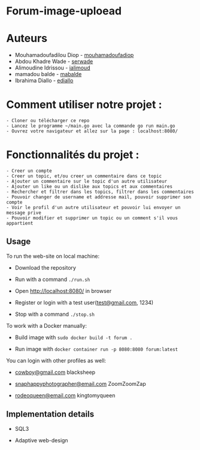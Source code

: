 # Forum-image-uploead

# Auteurs
* Mouhamadoufadilou Diop - [mouhamadoufadiop](https://learn.zone01dakar.sn/git/mouhamadoufadiop)
* Abdou Khadre Wade - [serwade](https://learn.zone01dakar.sn/git/serwade)
* Alimoudine Idrissou - [ialimoud](https://learn.zone01dakar.sn/git/ialimoud)
* mamadou balde - [mabalde](https://learn.zone01dakar.sn/git/mabalde)
* Ibrahima  Diallo - [ediallo](https://learn.zone01dakar.sn/git/ediallo)

#  Comment utiliser notre projet :

    - Cloner ou télécharger ce repo
    - Lancez le programme ~/main.go avec la commande go run main.go
    - Ouvrez votre navigateur et allez sur la page : localhost:8080/
    

#  Fonctionnalités du projet :

    - Creer un compte
    - Creer un topic, et/ou creer un commentaire dans ce topic
    - Ajouter un commentaire sur le topic d'un autre utilisateur
    - Ajouter un like ou un dislike aux topics et aux commentaires
    - Rechercher et filtrer dans les topics, filtrer dans les commentaires
    - Pouvoir changer de username et addresse mail, pouvoir supprimer son compte
    - Voir le profil d'un autre utilisateur et pouvoir lui envoyer un message prive
    - Pouvoir modifier et supprimer un topic ou un comment s'il vous appartient

## Usage
  
To run the web-site on local machine:

- Download the repository

- Run with a command `./run.sh`

- Open [http://localhost:8080/](http://localhost:8080/) in browser

- Register or login with a test user(test@gmail.com, 1234)

- Stop with a command `./stop.sh`

To work with a Docker manually:

- Build image with `sudo docker build -t forum .`

- Run image with `docker container run -p 8080:8080 forum:latest`

You can login with other profiles as well:

- cowboy@gmail.com blacksheep

- snaphappyphotographer@email.com ZoomZoomZap

- rodeoqueen@email.com kingtomyqueen

## Implementation details

- SQL3

- Adaptive web-design
